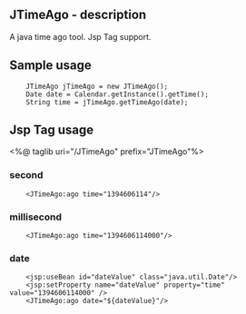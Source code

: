 ## JTimeAgo - description

A java time ago tool.
Jsp Tag support.

## Sample usage

        JTimeAgo jTimeAgo = new JTimeAgo();
        Date date = Calendar.getInstance().getTime();
        String time = jTimeAgo.getTimeAgo(date);

## Jsp Tag usage
<%@ taglib uri="/JTimeAgo" prefix="JTimeAgo"%>

### second

        <JTimeAgo:ago time="1394606114"/>

### millisecond

        <JTimeAgo:ago time="1394606114000"/>

### date

        <jsp:useBean id="dateValue" class="java.util.Date"/>
        <jsp:setProperty name="dateValue" property="time" value="1394606114000" />
        <JTimeAgo:ago date="${dateValue}"/>




